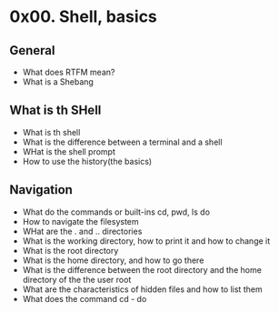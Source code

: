 # 0x00. Shell, basics
## General
* What does RTFM mean?
* What is a Shebang

## What is th SHell
* What is th shell
* What is the difference between a terminal and a shell
* WHat is the shell prompt
* How to use the history(the basics)

## Navigation
* What do the commands or built-ins cd, pwd, ls do
* How to navigate the filesystem
* WHat are the . and .. directories
* What is the working directory, how to print it and how to change it
* What is the root directory
* What is the home directory, and how to go there
* What is the difference between the root directory and the home directory of the the user root
* What are the characteristics of hidden files and how to list them
* What does the command cd - do 